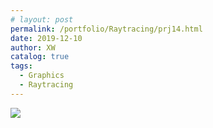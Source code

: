 ```yaml
---
# layout: post
permalink: /portfolio/Raytracing/prj14.html
date: 2019-12-10
author: XW
catalog: true
tags:
  - Graphics
  - Raytracing
---
```


<!-- <div>System Type: 64-bit OS, x64-based processor</div>
<div>Installed RAM: 16.0 GB(15.9 GB usable)</div>
<div>Processor: AMD Ryzen 9 3900X 12-Core Processor</div>
<div>Image resolution: 960*640</div>
<div>GI Bounce: 5</div>
<div>Sample per pixel Sample - 1024</div>
<div>Render Time: 0:12:21(24 thread using OpenMP)</div>
<div>Rendered using path tracing only</div> -->
<!-- <div>
    <img src="{{site.url}}/portfolio/Raytracing/prj14_ver1024.png" class="post-image" />
<div> -->
<script type="text/javascript" src="http://www.cemyuksel.com/scripts/fsimage.js"></script>
<img rel="fsimage" src="{{site.url}}/portfolio/Raytracing/prj14_ver1024.png" class="post-image" />